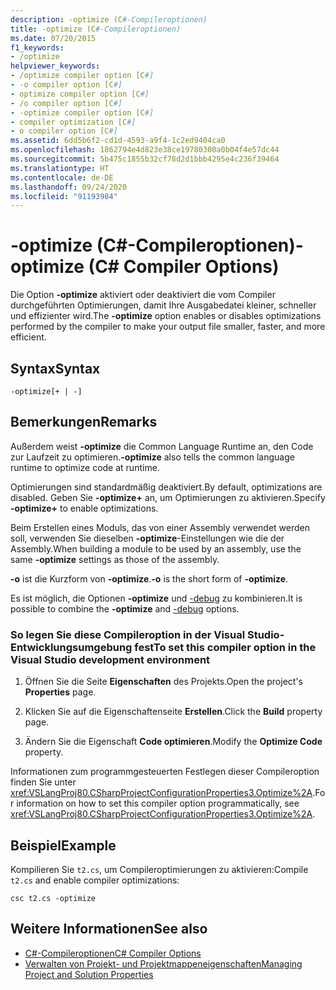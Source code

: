 ```yaml
---
description: -optimize (C#-Compileroptionen)
title: -optimize (C#-Compileroptionen)
ms.date: 07/20/2015
f1_keywords:
- /optimize
helpviewer_keywords:
- /optimize compiler option [C#]
- -o compiler option [C#]
- optimize compiler option [C#]
- /o compiler option [C#]
- -optimize compiler option [C#]
- compiler optimization [C#]
- o compiler option [C#]
ms.assetid: 6dd5b6f2-cd1d-4593-a9f4-1c2ed9404ca0
ms.openlocfilehash: 1862794e4d823e38ce19780300a0b04f4e57dc44
ms.sourcegitcommit: 5b475c1855b32cf78d2d1bbb4295e4c236f39464
ms.translationtype: HT
ms.contentlocale: de-DE
ms.lasthandoff: 09/24/2020
ms.locfileid: "91193984"
---
```

# <a name="-optimize-c-compiler-options"></a><span data-ttu-id="396c9-103">-optimize (C#-Compileroptionen)</span><span class="sxs-lookup"><span data-stu-id="396c9-103">-optimize (C# Compiler Options)</span></span>

<span data-ttu-id="396c9-104">Die Option **-optimize** aktiviert oder deaktiviert die vom Compiler durchgeführten Optimierungen, damit Ihre Ausgabedatei kleiner, schneller und effizienter wird.</span><span class="sxs-lookup"><span data-stu-id="396c9-104">The **-optimize** option enables or disables optimizations performed by the compiler to make your output file smaller, faster, and more efficient.</span></span>  
  
## <a name="syntax"></a><span data-ttu-id="396c9-105">Syntax</span><span class="sxs-lookup"><span data-stu-id="396c9-105">Syntax</span></span>  
  
```console  
-optimize[+ | -]  
```  
  
## <a name="remarks"></a><span data-ttu-id="396c9-106">Bemerkungen</span><span class="sxs-lookup"><span data-stu-id="396c9-106">Remarks</span></span>  

 <span data-ttu-id="396c9-107">Außerdem weist **-optimize** die Common Language Runtime an, den Code zur Laufzeit zu optimieren.</span><span class="sxs-lookup"><span data-stu-id="396c9-107">**-optimize** also tells the common language runtime to optimize code at runtime.</span></span>  
  
 <span data-ttu-id="396c9-108">Optimierungen sind standardmäßig deaktiviert.</span><span class="sxs-lookup"><span data-stu-id="396c9-108">By default, optimizations are disabled.</span></span> <span data-ttu-id="396c9-109">Geben Sie **-optimize+** an, um Optimierungen zu aktivieren.</span><span class="sxs-lookup"><span data-stu-id="396c9-109">Specify **-optimize+** to enable optimizations.</span></span>  
  
 <span data-ttu-id="396c9-110">Beim Erstellen eines Moduls, das von einer Assembly verwendet werden soll, verwenden Sie dieselben **-optimize**-Einstellungen wie die der Assembly.</span><span class="sxs-lookup"><span data-stu-id="396c9-110">When building a module to be used by an assembly, use the same **-optimize** settings as those of the assembly.</span></span>  
  
 <span data-ttu-id="396c9-111">**-o** ist die Kurzform von **-optimize**.</span><span class="sxs-lookup"><span data-stu-id="396c9-111">**-o** is the short form of **-optimize**.</span></span>  
  
 <span data-ttu-id="396c9-112">Es ist möglich, die Optionen **-optimize** und [-debug](./debug-compiler-option.md) zu kombinieren.</span><span class="sxs-lookup"><span data-stu-id="396c9-112">It is possible to combine the **-optimize** and [-debug](./debug-compiler-option.md) options.</span></span>  
  
### <a name="to-set-this-compiler-option-in-the-visual-studio-development-environment"></a><span data-ttu-id="396c9-113">So legen Sie diese Compileroption in der Visual Studio-Entwicklungsumgebung fest</span><span class="sxs-lookup"><span data-stu-id="396c9-113">To set this compiler option in the Visual Studio development environment</span></span>  
  
1. <span data-ttu-id="396c9-114">Öffnen Sie die Seite **Eigenschaften** des Projekts.</span><span class="sxs-lookup"><span data-stu-id="396c9-114">Open the project's **Properties** page.</span></span>  
  
2. <span data-ttu-id="396c9-115">Klicken Sie auf die Eigenschaftenseite **Erstellen**.</span><span class="sxs-lookup"><span data-stu-id="396c9-115">Click the **Build** property page.</span></span>  
  
3. <span data-ttu-id="396c9-116">Ändern Sie die Eigenschaft **Code optimieren**.</span><span class="sxs-lookup"><span data-stu-id="396c9-116">Modify the **Optimize Code** property.</span></span>  
  
 <span data-ttu-id="396c9-117">Informationen zum programmgesteuerten Festlegen dieser Compileroption finden Sie unter <xref:VSLangProj80.CSharpProjectConfigurationProperties3.Optimize%2A>.</span><span class="sxs-lookup"><span data-stu-id="396c9-117">For information on how to set this compiler option programmatically, see <xref:VSLangProj80.CSharpProjectConfigurationProperties3.Optimize%2A>.</span></span>  
  
## <a name="example"></a><span data-ttu-id="396c9-118">Beispiel</span><span class="sxs-lookup"><span data-stu-id="396c9-118">Example</span></span>  

 <span data-ttu-id="396c9-119">Kompilieren Sie `t2.cs`, um Compileroptimierungen zu aktivieren:</span><span class="sxs-lookup"><span data-stu-id="396c9-119">Compile `t2.cs` and enable compiler optimizations:</span></span>  
  
```console  
csc t2.cs -optimize  
```  
  
## <a name="see-also"></a><span data-ttu-id="396c9-120">Weitere Informationen</span><span class="sxs-lookup"><span data-stu-id="396c9-120">See also</span></span>

- [<span data-ttu-id="396c9-121">C#-Compileroptionen</span><span class="sxs-lookup"><span data-stu-id="396c9-121">C# Compiler Options</span></span>](./index.md)
- [<span data-ttu-id="396c9-122">Verwalten von Projekt- und Projektmappeneigenschaften</span><span class="sxs-lookup"><span data-stu-id="396c9-122">Managing Project and Solution Properties</span></span>](/visualstudio/ide/managing-project-and-solution-properties)
